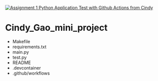 [![Assignment 1 Python Application Test with Github Actions from Cindy](https://github.com/nogibjj/Cindy_Gao_mini_project/actions/workflows/actions.yml/badge.svg)](https://github.com/nogibjj/Cindy_Gao_mini_project/actions/workflows/actions.yml)

# Cindy_Gao_mini_project

- Makefile
- requirements.txt
- main.py
- test.py
- README
- .devcontainer
- .github/workflows
